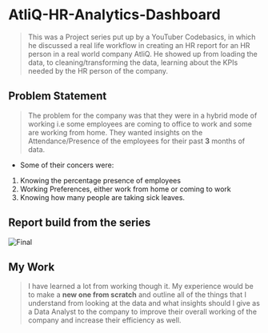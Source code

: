 # AtliQ-HR-Analytics-Dashboard

>This was a Project series put up by a YouTuber Codebasics, in which he discussed a real life workflow in creating an HR report for an HR person in a real world company AtliQ. He showed up from loading the data, to cleaning/transforming the data, learning about the KPIs needed by the HR person of the company.

## Problem Statement

> The problem for the company was that they were in a hybrid mode of working i.e some employees are coming to office to work and some are working from home. They wanted insights on the Attendance/Presence of the employees for their past **3** months of data.

* Some of their concers were:

1. Knowing the percentage presence of employees
2. Working Preferences, either work from home or coming to work
3. Knowing how many people are taking sick leaves.

## Report build from the series

![Final](https://user-images.githubusercontent.com/54589605/195091573-7c1ec46c-6502-4896-b4e0-899d196cda70.PNG)

## My Work

> I have learned a lot from working though it. My experience would be to make a **new one from scratch** and outline all of the things that I understand from looking at the data and what insights should I give as a Data Analyst to the company to improve their overall working of the company and increase their efficiency as well.
